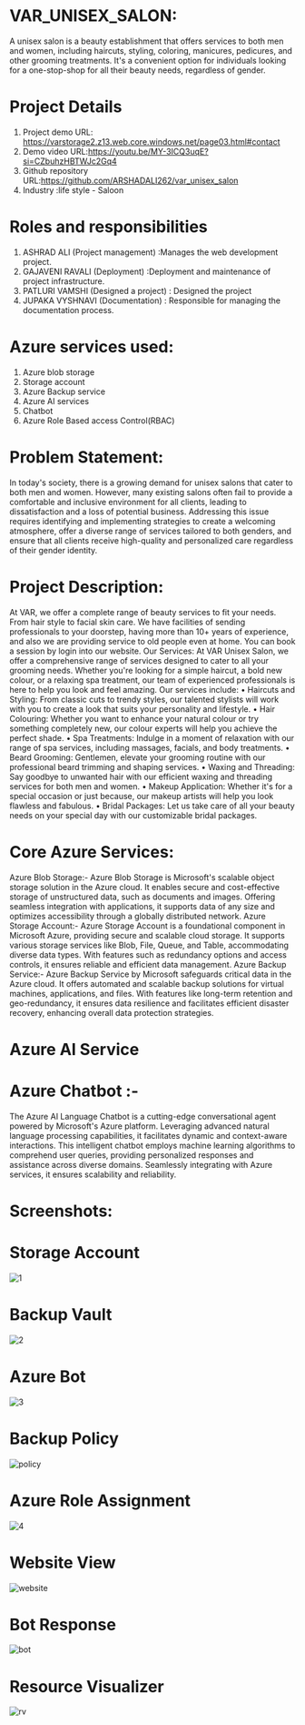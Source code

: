 # VAR_UNISEX_SALON:
A unisex salon is a beauty establishment that offers services to both men and women, including haircuts, styling, coloring, manicures, pedicures, and other  grooming treatments. It's a convenient option for individuals looking for a one-stop-shop for all their beauty needs, regardless of gender.
# Project Details
  1. Project demo URL: https://varstorage2.z13.web.core.windows.net/page03.html#contact 
  2. Demo video URL:https://youtu.be/MY-3ICQ3uqE?si=CZbuhzHBTWJc2Gq4
  3. Github repository URL:https://github.com/ARSHADALI262/var_unisex_salon
  4. Industry :life style - Saloon
# Roles and responsibilities
1. ASHRAD ALI (Project management) :Manages the web development project.
2. GAJAVENI RAVALI (Deployment) :Deployment and maintenance of project infrastructure.
3. PATLURI VAMSHI  (Designed a project) : Designed the project
4. JUPAKA VYSHNAVI (Documentation) : Responsible for managing the documentation process.
# Azure services used:
1. Azure blob storage
2. Storage account
3. Azure Backup service
4. Azure AI services
5. Chatbot
6. Azure Role Based access Control(RBAC)
# Problem Statement:
 In today's society, there is a growing demand for unisex salons that cater to both men and women. However, many existing salons often fail to provide a comfortable and inclusive environment for all clients, 
 leading to dissatisfaction and a loss of potential business. Addressing this issue requires identifying and implementing strategies to create a welcoming atmosphere, offer a diverse range of services tailored to 
 both genders, and ensure that all clients receive high-quality and personalized care regardless of their gender identity.
# Project Description:
 At VAR, we offer a complete range of beauty services to fit your needs. From hair style to facial skin care. We have facilities of  sending professionals to your  doorstep, having more than 10+ years of 
 experience, and also we are providing service to old people even at home. You can book a session by login into our website.
 Our Services: At VAR Unisex Salon, we offer a comprehensive range of services designed to cater to all your grooming needs. Whether you're looking for a simple haircut, a bold new colour, or a relaxing spa treatment, our team of experienced professionals is here to help you look and feel amazing. Our services include:
•	Haircuts and Styling: From classic cuts to trendy styles, our talented stylists will work with you to create a look that suits your personality and lifestyle.
•	Hair Colouring: Whether you want to enhance your natural colour or try something completely new, our colour experts will help you achieve the perfect shade.
•	Spa Treatments: Indulge in a moment of relaxation with our range of spa services, including massages, facials, and body treatments.
•	Beard Grooming: Gentlemen, elevate your grooming routine with our professional beard trimming and shaping services.
•	Waxing and Threading: Say goodbye to unwanted hair with our efficient waxing and threading services for both men and women.
•	Makeup Application: Whether it's for a special occasion or just because, our makeup artists will help you look flawless and fabulous.
•	Bridal Packages: Let us take care of all your beauty needs on your special day with our customizable bridal packages.

# Core Azure Services:
 Azure Blob Storage:- Azure Blob Storage is Microsoft's scalable object storage solution in the Azure cloud. It enables secure and cost-effective storage of unstructured data, such as documents and images. 
 Offering seamless integration with applications, it supports data of any size and optimizes accessibility through a globally distributed network. Azure Storage Account:- Azure Storage Account is a foundational 
 component in Microsoft Azure, providing secure and scalable cloud storage. It supports various storage services like Blob, File, Queue, and Table, accommodating diverse data types. With features such as 
 redundancy options and access controls, it ensures reliable and efficient data management. Azure Backup Service:- Azure Backup Service by Microsoft safeguards critical data in the Azure cloud. It offers 
 automated and scalable backup solutions for virtual machines, applications, and files. With features like long-term retention and geo-redundancy, it ensures data resilience and facilitates efficient disaster recovery, enhancing overall data protection strategies.
# Azure AI Service
# Azure Chatbot :- 
 The Azure AI Language Chatbot is a cutting-edge conversational agent powered by Microsoft's Azure platform. Leveraging advanced natural language processing capabilities, it facilitates dynamic and context-aware 
 interactions. This intelligent chatbot employs machine learning algorithms to comprehend user queries, providing personalized responses and assistance across diverse domains. Seamlessly integrating with Azure 
 services, it ensures scalability and reliability.
# Screenshots:
# Storage Account
![1](https://github.com/ARSHADALI262/var_unisex_salon/assets/161709124/6b9309c6-19bc-4b82-9c40-e9745ae8ffc4)
# Backup Vault
![2](https://github.com/ARSHADALI262/var_unisex_salon/assets/161709124/210a525f-c27e-4cbd-8e09-695638c53705)
# Azure Bot
![3](https://github.com/ARSHADALI262/var_unisex_salon/assets/161709124/6dc264fc-a59d-4770-8825-d47748ff7b56)
# Backup Policy 
![policy](https://github.com/ARSHADALI262/var_unisex_salon/assets/161709124/d16ecc11-c43b-46c9-85ba-4ac6d685d664)
# Azure Role Assignment
![4](https://github.com/ARSHADALI262/var_unisex_salon/assets/161709124/e2accda5-f089-423d-b609-cbea19978e96)
# Website View
![website](https://github.com/ARSHADALI262/var_unisex_salon/assets/161709124/31ca693b-445f-411f-906a-9a49fc7e26e3)
# Bot Response
![bot](https://github.com/ARSHADALI262/var_unisex_salon/assets/161709124/44b1b43a-eaf6-42bc-80a4-3b87f43cdf21)
# Resource Visualizer
![rv](https://github.com/ARSHADALI262/var_unisex_salon/assets/161709124/45721aba-0fe2-436e-ae2b-8a6dec0e7ec2)




